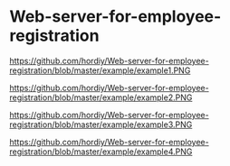 # Web-server-for-employee-registration

https://github.com/hordiy/Web-server-for-employee-registration/blob/master/example/example1.PNG

https://github.com/hordiy/Web-server-for-employee-registration/blob/master/example/example2.PNG

https://github.com/hordiy/Web-server-for-employee-registration/blob/master/example/example3.PNG

https://github.com/hordiy/Web-server-for-employee-registration/blob/master/example/example4.PNG
